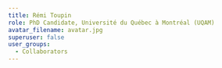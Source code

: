 ```yaml
---
title: Rémi Toupin
role: PhD Candidate, Université du Québec à Montréal (UQAM)
avatar_filename: avatar.jpg
superuser: false
user_groups:
  - Collaborators
---
```

